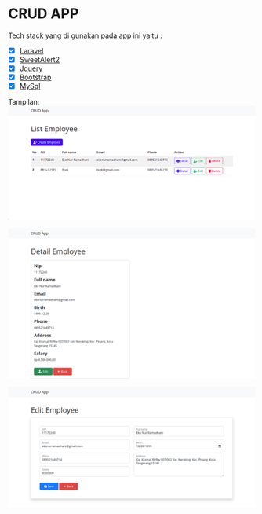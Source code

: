 # CRUD APP
Tech stack yang di gunakan pada app ini yaitu :

- [x] [Laravel](https://laravel.com/)
- [x] [SweetAlert2](https://sweetalert2.github.io/)
- [x] [Jquery](https://releases.jquery.com/)
- [x] [Bootstrap](https://getbootstrap.com/)
- [x] [MySql](https://www.mysql.com/)

Tampilan: 
![image](/public/assets/thumbnail.png)

![image](/public/assets/Detail-Employee.png)

![image](/public/assets/Edit-Employee.png)

